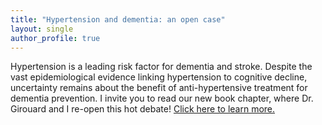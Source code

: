 ```yaml
---
title: "Hypertension and dementia: an open case"
layout: single
author_profile: true
---
```

Hypertension is a leading risk factor for dementia and stroke. Despite the vast epidemiological evidence linking hypertension to cognitive decline, uncertainty remains about the benefit of anti-hypertensive treatment for dementia prevention. I invite you to read our new book chapter, where Dr. Girouard and I re-open this hot debate! [Click here to learn more.](http://link.springer.com/chapter/10.1007/5584_2016_98)